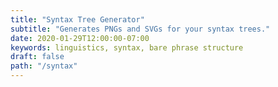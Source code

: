 ```yaml
---
title: "Syntax Tree Generator"
subtitle: "Generates PNGs and SVGs for your syntax trees."
date: 2020-01-29T12:00:00-07:00
keywords: linguistics, syntax, bare phrase structure
draft: false
path: "/syntax"
---
```

